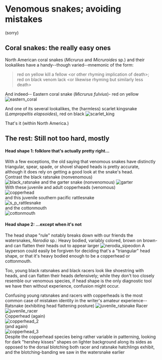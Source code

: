 # Venomous snakes; avoiding mistakes
(sorry)

## Coral snakes: the really easy ones
North American coral snakes (*Micrurus* and *Micruroides* sp.) and their lookalikes
have a handy--though varied--mnemonic of the form:  
>red on yellow kill a fellow \<or other rhyming implication of death\>;   
red on black venom lack \<or likewise rhyming but similarly less death\>

And indeed--
Eastern coral snake (*Micrurus fulvius*)- red on yellow
![eastern_coral] 

And one of its several lookalikes, the (harmless) scarlet kingsnake (*Lampropeltis elapsoides*), red on black
![scarlet_king]

That's it (within North America.)

## The rest: Still not too hard, mostly
#### Head shape 1: folklore that's actually pretty right...
With a few exceptions, the old saying that venomous snakes have distinctly triangular, spear, spade, or shovel shaped heads
is pretty accurate, although it does rely on getting a good look at the snake's head.   
Contrast the black ratsnake (nonvenomous)  
![black_ratsnake]
and the garter snake (nonvenomous)
![garter]  
With these juvenile and adult copperheads (venomous)  
 ![copperhead]  
 and this juvenile southern pacific rattlesnake  
 ![s_p_rattlesnake]  
 and the cottonmouth  
 ![cottonmouth]  

#### Head shape 2: ...except when it's not
The head shape "rule" notably breaks down with our friends the watersnakes, *Nerodia* sp.: Heavy bodied, variably colored, 
brown on brown-and can flatten their heads out to appear larger
![nerodia_sipeodon]
A layperson could easily be forgiven for deciding that's a "triangular" head shape, or that it's heavy bodied enough to 
be a copperhead or cottonmouth.  

Too, young black ratsnakes and black racers look like shoestring with heads, and can
flatten their heads defensively; while they don't too closely resemble our venomous species, if head shape is the only 
diagnostic tool we have then without experience, confusion might occur.  

Confusing young ratsnakes and racers with copperheads is the most common case of mistaken identity in the writer's amateur experience--
Ratsnake (exhibiting head flattening posture)
![juvenile_ratsnake]
Racer  
![juvenile_racer]    
Copperhead (again)  
![copperhead_2]  
(and again)  
![copperhead_3]  
Despite the copperhead species being rather variable in patterning, looking for dark "hershey kisses" shapes on lighter background 
along its sides as opposed to the dorsal blotching both racer and ratsnake hatchlings exhibit, and the blotching-banding 
we saw in the watersnake earlier









[eastern_coral]: https://upload.wikimedia.org/wikipedia/commons/3/3c/Coral_009.jpg
[scarlet_king]: https://upload.wikimedia.org/wikipedia/commons/0/04/G-Bartolotti_SK.jpg
[black_ratsnake]: https://upload.wikimedia.org/wikipedia/commons/thumb/2/28/Black_Rat_Snake_-_Elaphe_obsoleta_obsoleta%2C_Merrimac_Farm_Wildlife_Management_Area%2C_Virginia.jpg/1200px-Black_Rat_Snake_-_Elaphe_obsoleta_obsoleta%2C_Merrimac_Farm_Wildlife_Management_Area%2C_Virginia.jpg
[s_p_rattlesnake]: https://www.desertusa.com/reptiles/reptiles_photos/RattleSnake2.jpg
[garter]: https://upload.wikimedia.org/wikipedia/commons/7/76/Coast_Garter_Snake.jpg
[copperhead]: https://www.virginiaherpetologicalsociety.com/reptiles/snakes/northern-copperhead/neonates-adult.jpg
[nerodia_sipeodon]: http://www.californiaherps.com/snakes/images/nsipedonrv4118.jpg
[cottonmouth]: http://www.carolinanature.com/herps/cottonmouth3666a.jpg
[juvenile_ratsnake]: https://www.virginiaherpetologicalsociety.com/concern/eastern-ratsnake002.jpg
[juvenile_racer]: http://www.californiaherps.com/snakes/images/cmormoncc1123.jpg
[copperhead_2]: http://herpsofnc.org/wp-content/uploads/2016/02/a-very-pink-patterned-copperhead.-Jasper-County-S.C.-Greg-C.-Greer-copy.jpg
[copperhead_3]: https://d1dph1psyatsfa.cloudfront.net/bethesdamagazi/wp-content/uploads/2018/07/copperheadviaU.S.NationalParkService2.jpg